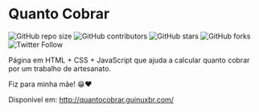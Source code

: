 # Quanto Cobrar

![GitHub repo size](https://img.shields.io/github/repo-size/guinuxbr/QuantoCobrar)
![GitHub contributors](https://img.shields.io/github/contributors/guinuxbr/QuantoCobrar)
![GitHub stars](https://img.shields.io/github/stars/guinuxbr/QuantoCobrar)
![GitHub forks](https://img.shields.io/github/forks/guinuxbr/QuantoCobrar)
![Twitter Follow](https://img.shields.io/twitter/follow/guinuxbr?style=social)

Página em HTML + CSS + JavaScript que ajuda a calcular quanto cobrar por um trabalho de artesanato.  

Fiz para minha mãe! 😁❤️  

Disponível em: <http://quantocobrar.guinuxbr.com/>
